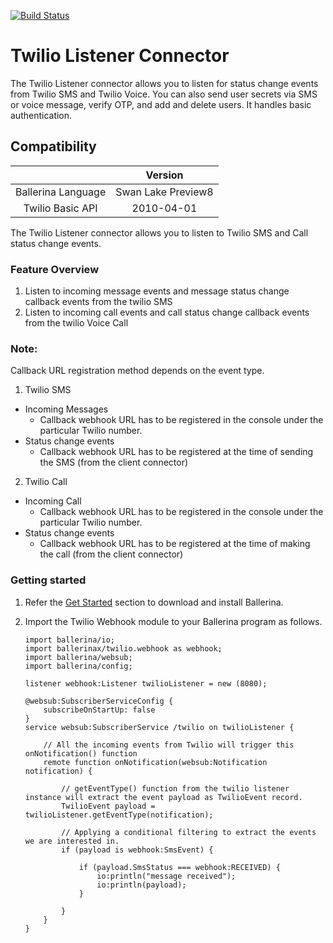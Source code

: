[![Build Status](https://travis-ci.org/ballerina-platform/module-ballerinax-twilio.svg?branch=master)](https://travis-ci.org/ballerina-platform/module-ballerinax-twilio)

# Twilio Listener Connector

The Twilio Listener connector allows you to listen for status change events from Twilio SMS and Twilio Voice. You can also send
user secrets via SMS or voice message, verify OTP, and add and delete users. It handles basic authentication.



## Compatibility

|                          |    Version         |
|:------------------------:|:------------------:|
| Ballerina Language       | Swan Lake Preview8 |
| Twilio Basic API         | 2010-04-01         |

The Twilio Listener connector allows you to listen to Twilio SMS and Call status change events.

### Feature Overview

1. Listen to incoming message events and message status change callback events from the twilio SMS
2. Listen to incoming call events and call status change callback events from the twilio Voice Call

### Note:

Callback URL registration method depends on the event type.
1. Twilio SMS
 - Incoming Messages
    - Callback webhook URL has to be registered in the console under the particular Twilio number.
 - Status change events
    - Callback webhook URL has to be registered at the time of sending the SMS (from the client connector)
2. Twilio Call
 - Incoming Call
    - Callback webhook URL has to be registered in the console under the particular Twilio number.
 - Status change events
    - Callback webhook URL has to be registered at the time of making the call (from the client connector)

### Getting started

1.  Refer the [Get Started](https://ballerina.io/v1-1/learn/) section to download and install Ballerina.

2. Import the Twilio Webhook module to your Ballerina program as follows.

	```ballerina
	import ballerina/io;
    import ballerinax/twilio.webhook as webhook;
    import ballerina/websub;
    import ballerina/config;

    listener webhook:Listener twilioListener = new (8080);

    @websub:SubscriberServiceConfig {
        subscribeOnStartUp: false
    }
    service websub:SubscriberService /twilio on twilioListener {

        // All the incoming events from Twilio will trigger this onNotification() function
        remote function onNotification(websub:Notification notification) {

            // getEventType() function from the twilio listener instance will extract the event payload as TwilioEvent record.
            TwilioEvent payload = twilioListener.getEventType(notification);

            // Applying a conditional filtering to extract the events we are interested in.
            if (payload is webhook:SmsEvent) {

                if (payload.SmsStatus === webhook:RECEIVED) {
                    io:println("message received");
                    io:println(payload);
                } 

            } 
        }
    }
	```